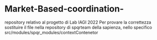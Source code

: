 # Market-Based-coordination-
repository relativo al progetto di Lab IAGI 2022
Per provare la correttezza sostituire il file nella repository di spqrteam della sapienza, nello specifico src/modules/spqr_modules/contextContenetor
